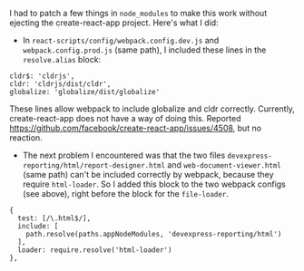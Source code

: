I had to patch a few things in `node_modules` to make this work without ejecting the create-react-app project. Here's what I did:

* In `react-scripts/config/webpack.config.dev.js` and `webpack.config.prod.js` (same path), I included these lines in the `resolve.alias` block:

```
cldr$: 'cldrjs',
cldr: 'cldrjs/dist/cldr',
globalize: 'globalize/dist/globalize'
```

These lines allow webpack to include globalize and cldr correctly. Currently, create-react-app does not have a way of doing this. Reported https://github.com/facebook/create-react-app/issues/4508, but no reaction.

* The next problem I encountered was that the two files `devexpress-reporting/html/report-designer.html` and `web-document-viewer.html` (same path) can't be included correctly by webpack, because they require `html-loader`. So I added this block to the two webpack configs (see above), right before the block for the `file-loader`.

```
{
  test: [/\.html$/],
  include: [
    path.resolve(paths.appNodeModules, 'devexpress-reporting/html')
  ],
  loader: require.resolve('html-loader')
},
```

